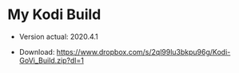 # My Kodi Build
-  Version actual: 2020.4.1

-  Download: https://www.dropbox.com/s/2ql99lu3bkpu96g/Kodi-GoVi_Build.zip?dl=1